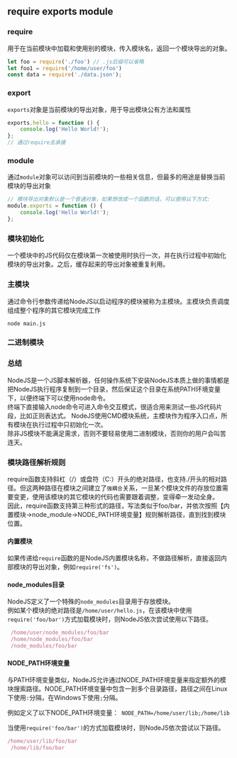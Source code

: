 ## require  exports module

### require

用于在当前模块中加载和使用别的模块，传入模块名，返回一个模块导出的对象。

```js
let foo = require('./foo') // .js后缀可以省略
let foo1 = require('/home/user/foo')
const data = require('./data.json');
```

### export

`exports`对象是当前模块的导出对象，用于导出模块公有方法和属性

```js
exports.hello = function () {
    console.log('Hello World!');
};
// 通过require去承接
```

### module

通过`module`对象可以访问到当前模块的一些相关信息，但最多的用途是替换当前模块的导出对象

```js
// 模块导出对象默认是一个普通对象，如果想改成一个函数的话，可以使用以下方式:
module.exports = function () {
    console.log('Hello World!');
};
```

### 模块初始化

一个模块中的JS代码仅在模块第一次被使用时执行一次，并在执行过程中初始化模块的导出对象。之后，缓存起来的导出对象被重复利用。

### 主模块

通过命令行参数传递给NodeJS以启动程序的模块被称为主模块。主模块负责调度组成整个程序的其它模块完成工作

```shell
node main.js
```
### 二进制模块

### 总结
NodeJS是一个JS脚本解析器，任何操作系统下安装NodeJS本质上做的事情都是把NodeJS执行程序复制到一个目录，然后保证这个目录在系统PATH环境变量下，以便终端下可以使用node命令。	
终端下直接输入node命令可进入命令交互模式，很适合用来测试一些JS代码片段，比如正则表达式。	
NodeJS使用CMD模块系统，主模块作为程序入口点，所有模块在执行过程中只初始化一次。	
除非JS模块不能满足需求，否则不要轻易使用二进制模块，否则你的用户会叫苦连天。	

### 模块路径解析规则

require函数支持斜杠（/）或盘符（C:）开头的绝对路径，也支持./开头的相对路径。但这两种路径在模块之间建立了`强耦合`关系，一旦某个模块文件的存放位置需要变更，使用该模块的其它模块的代码也需要跟着调整，变得牵一发动全身。	
因此，require函数支持第三种形式的路径，写法类似于foo/bar，并依次按照【内置模块->node_module->NODE_PATH环境变量】规则解析路径，直到找到模块位置。

#### 内置模块

如果传递给`require`函数的是NodeJS内置模块名称，不做路径解析，直接返回内部模块的导出对象，例如`require('fs')`。

#### node_modules目录

NodeJS定义了一个特殊的`node_modules`目录用于存放模块。	
例如某个模块的绝对路径是`/home/user/hello.js`，在该模块中使用`require('foo/bar')`方式加载模块时，则NodeJS依次尝试使用以下路径。

```js
 /home/user/node_modules/foo/bar
 /home/node_modules/foo/bar
 /node_modules/foo/bar
```
#### NODE_PATH环境变量

与PATH环境变量类似，NodeJS允许通过NODE_PATH环境变量来指定额外的模块搜索路径。NODE_PATH环境变量中包含一到多个目录路径，路径之间在Linux下使用`:`分隔，在Windows下使用`;`分隔。

例如定义了以下NODE_PATH环境变量：` NODE_PATH=/home/user/lib;/home/lib`

当使用`require('foo/bar')`的方式加载模块时，则NodeJS依次尝试以下路径。

```js
/home/user/lib/foo/bar
 /home/lib/foo/bar
```